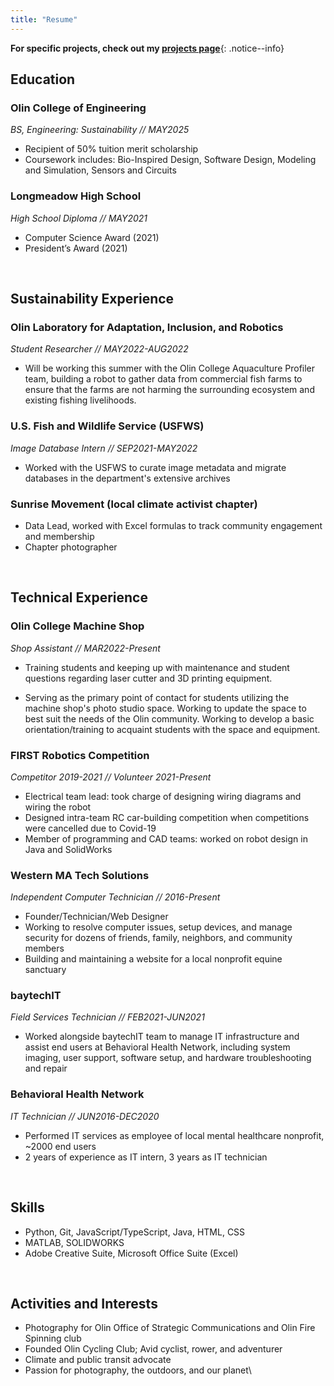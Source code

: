 ```yaml
---
title: "Resume"
---
```


**For specific projects, check out my [projects page](https://www.brookem.dev/projects)**{: .notice--info}

## Education

### Olin College of Engineering

*BS, Engineering: Sustainability // MAY2025*

- Recipient of 50% tuition merit scholarship
- Coursework includes: Bio-Inspired Design, Software Design, Modeling and Simulation, Sensors and Circuits

### Longmeadow High School

*High School Diploma // MAY2021*

- Computer Science Award (2021)
- President’s Award (2021)

&nbsp;

## Sustainability Experience

### Olin Laboratory for Adaptation, Inclusion, and Robotics

*Student Researcher // MAY2022-AUG2022*

- Will be working this summer with the Olin College Aquaculture Profiler team, building a robot to gather data from commercial fish farms to ensure that the farms are not harming the surrounding ecosystem and existing fishing livelihoods.

### U.S. Fish and Wildlife Service (USFWS)

*Image Database Intern // SEP2021-MAY2022*

- Worked with the USFWS to curate image metadata and migrate databases in the department's extensive archives

### Sunrise Movement (local climate activist chapter)

- Data Lead, worked with Excel formulas to track community engagement and membership
- Chapter photographer

&nbsp;

## Technical Experience

### Olin College Machine Shop

*Shop Assistant // MAR2022-Present*

- Training students and keeping up with maintenance and student questions regarding laser cutter and 3D printing equipment.

- Serving as the primary point of contact for students utilizing the machine shop's photo studio space. Working to update the space to best suit the needs of the Olin community. Working to develop a basic orientation/training to acquaint students with the space and equipment.

### FIRST Robotics Competition

*Competitor 2019-2021 // Volunteer 2021-Present*

- Electrical team lead: took charge of designing wiring diagrams and wiring the robot
- Designed intra-team RC car-building competition when competitions were cancelled due to Covid-19
- Member of programming and CAD teams: worked on robot design in Java and SolidWorks

### Western MA Tech Solutions

*Independent Computer Technician // 2016-Present*

- Founder/Technician/Web Designer
- Working to resolve computer issues, setup devices, and manage security for dozens of friends, family, neighbors, and community members
- Building and maintaining a website for a local nonprofit equine sanctuary

### baytechIT

*Field Services Technician // FEB2021-JUN2021*

- Worked alongside baytechIT team to manage IT infrastructure and assist end users at Behavioral Health Network, including system imaging, user support, software setup, and hardware troubleshooting and repair

### Behavioral Health Network

*IT Technician // JUN2016-DEC2020*

- Performed IT services as employee of local mental healthcare nonprofit, ~2000 end users
- 2 years of experience as IT intern, 3 years as IT technician

&nbsp;

## Skills

- Python, Git, JavaScript/TypeScript, Java, HTML, CSS
- MATLAB, SOLIDWORKS
- Adobe Creative Suite, Microsoft Office Suite (Excel)

&nbsp;

## Activities and Interests

- Photography for Olin Office of Strategic Communications and Olin Fire Spinning club
- Founded Olin Cycling Club; Avid cyclist, rower, and adventurer
- Climate and public transit advocate
- Passion for photography, the outdoors, and our planet\
